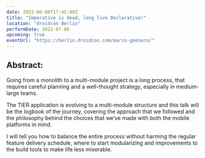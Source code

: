```yaml
---
date: 2022-06-08T17:45:00Z
title: "Imperative is dead, long live Declarative!"
location: "droidcon Berlin"
performDate: 2022-07-06
upcoming: true
eventUrl: "https://berlin.droidcon.com/marco-gomiero/"
---
```


## Abstract:
Going from a monolith to a multi-module project is a long process, that requires careful planning and a well-thought strategy, especially in medium-large teams.

The TIER application is evolving to a multi-module structure and this talk will be the logbook of the journey, covering the approach that we followed and the philosophy behind the choices that we’ve made with both the mobile platforms in mind.

I will tell you how to balance the entire process without harming the regular feature delivery schedule, where to start modularizing and improvements to the build tools to make life less miserable.